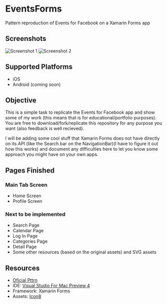 # EventsForms
Pattern reproduction of Events for Facebook on a Xamarin Forms app

## Screenshots

![Screenshot 1](http://i.imgur.com/y4RQk2v.png)
![Screenshot 2](http://i.imgur.com/NUzZC9A.png)


## Supported Platforms
* iOS
* Android (coming soon)

## Objective
This is a simple task to replicate the Events for Facebook app and show some of my work (this means that is for educational/portfolio purposes). You are free to download/fork/replicate this repository for any purpose you want (also feedback is well recieved).

I will be adding some cool stuff that Xamarin Forms does not have directly on its API (like the Search bar on the NavigationBar)(I have to figure it out how this works) and document any difficulties here to let you know some approach you might have on your own apps.

## Pages Finished
### Main Tab Screen
* Home Screen
* Profile Screen

### Next to be implemented
* Search Page
* Calendar Page
* Log In Page
* Categories Page
* Detail Page
* Some other resources (based on the original assets) and SVG assets

## Resources
* [Oficial Pttrn](https://pttrns.com/applications/577)
* IDE: [Visual Studio For Mac Preview 4](https://www.visualstudio.com/)
* Framework: Xamarin Forms
* Assets: [Icon8](https://icons8.com/)
